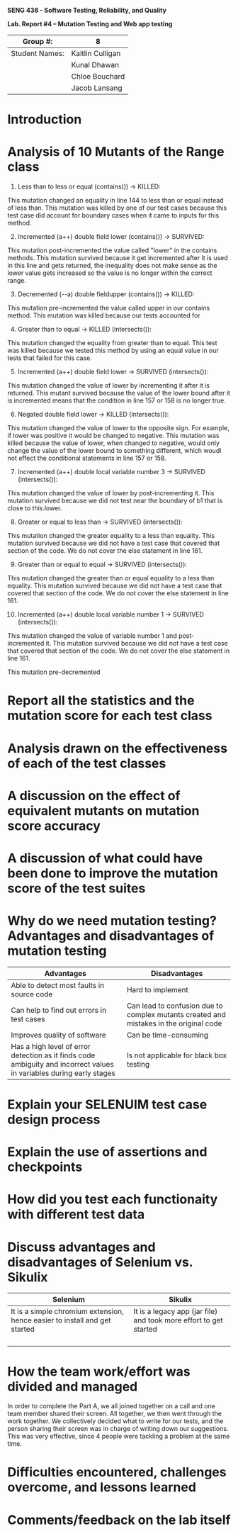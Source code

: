 **SENG 438 - Software Testing, Reliability, and Quality**

**Lab. Report \#4 – Mutation Testing and Web app testing**

| Group \#:      |  8   |
| -------------- | --- |
| Student Names: |  Kaitlin Culligan   |
|                |  Kunal Dhawan   |
|                |  Chloe Bouchard   |
|                |  Jacob Lansang   |

# Introduction


# Analysis of 10 Mutants of the Range class 

1. Less than to less or equal (contains()) -> KILLED:

This mutation changed an equality in line 144 to less than or equal instead of less than. This mutation was killed by one of our test cases because this test case did account for boundary cases when it came to inputs for this method.

2. Incremented (a++) double field lower (contains()) -> SURVIVED:

This mutation post-incremented the value called "lower" in the contains methods. This mutation survived because it get incremented after it is used in this line and gets returned, the inequality does not make sense as the lower value gets increased so the value is no longer within the correct range. 

3. Decremented (--a) double fieldupper (contains()) -> KILLED:

This mutation pre-incremented the value called upper in our contains method. This mutation was killed because our tests accounted for 

4. Greater than to equal -> KILLED (intersects()):

This mutation changed the equality from greater than to equal. This test was killed because we tested this method by using an equal value in our tests that failed for this case. 

5. Incremented (a++) double field lower -> SURVIVED (intersects()):

This mutation changed the value of lower by incrementing it after it is returned. This mutant survived because the value of the lower bound after it is incremented means that the condition in line 157 or 158 is no longer true.

6. Negated double field lower -> KILLED (intersects()):

This mutation changed the value of lower to the opposite sign. For example, if lower was positive it would be changed to negative. This mutation was killed because the value of lower, when changed to negative, would only change the value of the lower bound to something different, which woudl not effect the conditional statements in line 157 or 158.

7. Incremented (a++) double local variable number 3 -> SURVIVED (intersects()):

This mutation changed the value of lower by post-incrementing it. This mutation survived because we did not test near the boundary of b1 that is close to this.lower. 

8. Greater or equal to less than -> SURVIVED (intersects()):

This mutation changed the greater equality to a less than equality. This mutation survived because we did not have a test case that covered that section of the code. We do not cover the else statement in line 161.

9. Greater than or equal to equal -> SURVIVED (intersects()):

This mutation changed the greater than or equal equality to a less than equality. This mutation survived because we did not have a test case that covered that section of the code. We do not cover the else statement in line 161.

10. Incremented (a++) double local variable number 1 -> SURVIVED (intersects()):

This mutation changed the value of variable number 1 and post-incremented it. This mutation survived because we did not have a test case that covered that section of the code. We do not cover the else statement in line 161. 


This mutation pre-decremented 
# Report all the statistics and the mutation score for each test class



# Analysis drawn on the effectiveness of each of the test classes

# A discussion on the effect of equivalent mutants on mutation score accuracy

# A discussion of what could have been done to improve the mutation score of the test suites

# Why do we need mutation testing? Advantages and disadvantages of mutation testing

| Advantages      |  Disadvantages   |
| --------------- | --------------- |
| Able to detect most faults in source code   |  Hard to implement   |
| Can help to find out errors in test cases | Can lead to confusion due to complex mutants created and mistakes in the original code |
|  Improves quality of software |  Can be time-consuming |
|  Has a high level of error detection as it finds code ambiguity and incorrect values in variables during early stages |  Is not applicable for black box testing |

# Explain your SELENUIM test case design process

# Explain the use of assertions and checkpoints

# How did you test each functionaity with different test data

# Discuss advantages and disadvantages of Selenium vs. Sikulix

|Selenium      |  Sikulix   |
| --------------- | --------------- |
| It is a simple chromium extension, hence easier to install and get started | It is a legacy app (jar file) and took more effort to get started    |
|                |     |
|  |  |
|                |    |
|                |     |

# How the team work/effort was divided and managed

In order to complete the Part A, we all joined together on a call and one team member shared their screen. All together, we then went through the work together. We collectively decided what to write for our tests, and the person sharing their screen was in charge of writing down our suggestions. This was very effective, since 4 people were tackling a problem at the same time.

# Difficulties encountered, challenges overcome, and lessons learned

# Comments/feedback on the lab itself

